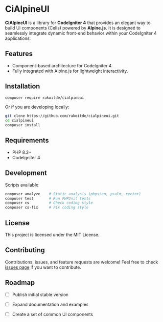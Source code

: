 # CiAlpineUI

**CiAlpineUI** is a library for **CodeIgniter 4** that provides an elegant way to build UI components (Cells) powered by **Alpine.js**. It is designed to seamlessly integrate dynamic front-end behavior within your CodeIgniter 4 applications.

## Features

- Component-based architecture for CodeIgniter 4.
- Fully integrated with Alpine.js for lightweight interactivity.

## Installation

```bash
composer require rakoitde/cialpineui
```

Or if you are developing locally:

```bash
git clone https://github.com/rakoitde/cialpineui.git
cd cialpineui
composer install
```

## Requirements

- PHP 8.3+
- CodeIgniter 4

## Development

Scripts available:

```bash
composer analyze    # Static analysis (phpstan, psalm, rector)
composer test       # Run PHPUnit tests
composer cs         # Check coding style
composer cs-fix     # Fix coding style
```

## License

This project is licensed under the MIT License.

## Contributing

Contributions, issues, and feature requests are welcome!
Feel free to check [issues page](https://github.com/rakoitde/cialpineui/issues) if you want to contribute.

## Roadmap

- [ ] Publish initial stable version
- [ ] Expand documentation and examples
- [ ] Create a set of common UI components

